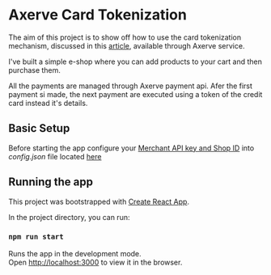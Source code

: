# Axerve Card Tokenization

The aim of this project is to show off how to use the card tokenization mechanism, discussed in this [article](https://6fixesunder.com), available through  Axerve service.

I've built a simple e-shop where you can add products to your cart and then purchase them. 

All the payments are managed through Axerve payment api. Afer the first payment si made, the next payment are executed using a token of the credit card instead it's details.

## Basic Setup

Before starting the app configure your [Merchant API key and Shop ID](https://docs.gestpay.it/rest/getting-started/setup-merchant-profile/) into *config.json* file located [here](https://github.com/6fixesunder/axerve-tokenization/blob/master/src/Config/config.json)

## Running the app
This project was bootstrapped with [Create React App](https://github.com/facebook/create-react-app).

In the project directory, you can run:

### `npm run start`

Runs the app in the development mode.\
Open [http://localhost:3000](http://localhost:3000) to view it in the browser.
